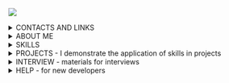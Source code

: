 ![](https://komarev.com/ghpvc/?username=yarmail)<br/>

<details>
<summary>CONTACTS AND LINKS</summary>
Telegram: @YarTsin <br>
Email: yarmail@yandex.ru <br>
Subscribe to Linkedin: https://www.linkedin.com/in/yar-tsin/ <br><br>
</details>

<details>
<summary>ABOUT ME</summary>
I am an experienced Java developer with over 3 years of professional experience in creating 
and maintaining scalable applications. I have deep knowledge in servlet development and Java 
application programming, as well as experience working with popular frameworks such as 
Spring (including Spring Boot, Spring Cloud, and Spring Security). <br>

I specialize in microservices development and am skilled in designing and integrating RESTful APIs. <br>

I confidently utilize CI/CD tools such as Jenkins and GitLab CI/CD, and have experience 
with containerization (Docker) and orchestration systems (Kubernetes). I am also proficient 
with both relational and non-relational databases, including PostgreSQL, MySQL, and MongoDB <br>

I actively use messaging tools such as RabbitMQ and Kafka, and I adhere to Agile/Scrum 
methodologies, which enable me to work effectively in teams and adapt to changes.<br>

In addition to technical skills, I value the importance of communication and collaboration 
within a team and am always ready to share knowledge and experience with colleagues. 
My goal is to create reliable and high-performance solutions that deliver 
value to users and the business.
</details>

<details>
<summary>SKILLS</summary>

**projects methods:** Agile, Scrum, Kanban <br>
**continuous integration (CI):** Jenkins, Travis CI (Codecov.io, JaCoCo)<br> 
**continuous delivery (CD):** Docker, Docker Compose <br>
**brokers:** Kafka, RabbitMQ <br>
**microservices:** Spring Cloud Discovery: Eureka Server, Eureka Client <br>
Spring Cloud Routing > Gateway, Spring Boot Actuator <br>
**Spring base:** Spring Framework, Spring Core, Spring Boot <br>
**web:** Spring WEB (Rest), Spring MVC, Lombok <br>
**security:** Spring Security <br>
**db layer:** Spring Data JPA, JPQL, JPA Named Queries, <br> 
Hibernate, HQL, jdbcTemplate, JDBC, Liquibase <br>
**db:** PostgreSQL, H2, HQLDB <br>
**front layer:** Thymeleaf, JSTL, js, Bootstrap <br>
**test:** Mockito, JUnit 5, AssertJ,  JUnit 4, Hamcrest <br>
**log:** Log4j, Slf4j <br>
**build:** Maven, Gradle <br>
**utils:** pgAdmin, Postman, curl <br>
**other:** Jsoup, Git, СheckStyle <br>
**OS:** Windows, Ubuntu, SintezM(RHEL) <br>
**Java:** 8-21 SE, EE (part), Java Core, OOP, SOLID, TDD, KISS, DRY, YAGNI <br>
</details>

<details>
<summary>PROJECTS - I demonstrate the application of skills in projects</summary>

<b> WORK WITH AGILE DEVELOPMENT METHODOLOGIES </b> <br>
<a href = "https://github.com/yarmail/agile_soft_dev">**agile_soft_dev**</a> 
 ~ work with Agile, Scrum, Kanban <br>
<b> USE OF CONTINUOUS INTEGRATION PROGRAMS </b> <br>
<a href = "https://github.com/yarmail/jenkins_start">**jenkins_start**</a> 
 ~ Используем Jenkins для автоматической сборки проекта. <br>
Добавлено описание работы с Travis CI <br>
<b> USAGE DOCKER AND DOCKER-COMPOSE </b> <br>
<a href = "https://github.com/yarmail/docker_example">**docker_example**</a> 
 ~ Подключаем Docker к Java проекту <br>
<a href = "https://github.com/yarmail/docker_compose">**docker_compose**</a> 
 ~ Используем Docker Compose для вывода страниц через nginx <br>
<b> USAGE MESSAGE BROKER </b> <br>
<a href = "https://github.com/yarmail/kafka_connect">**kafka_connect**</a> 
 ~ Используем Kafka для передачи сообщений в Spring Boot <br>
<b> SOME PROJECTS WITH MICROSERVICES </b> <br>
<a href = "https://github.com/yarmail/task_micro">**task_micro**</a> 
 ~ Из монолитного REST сервиса делаем микросервис <br>
(Java 17, Gradle 8, Spring Boot, Spring Web, Rest, Spring Data JPA, JPQL, JPA Named Queries, <br>
Spring Cloud Discovery: Eureka Server, Eureka Client. Spring Cloud Routing > Gateway) <br>
<a href = "https://github.com/yarmail/task_back">**task_back**</a>
 ~ монолитный Rest сервис, backend проекта TaskList <br>
(Java 17, Gradle 8, Spring Boot, Spring Web, Rest, Spring Data JPA, JPQL, JPA Named Queries) <br> 
<a href = "https://github.com/yarmail/microservices_start">**microservices_start**</a> 
 ~ простой наглядный проект с микросервисами <br>
с использованием некоторых технологий Spring Cloud <br>
(Java 17, Gradle 8, Spring Boot, Spring Boot Actuator <br> 
Spring Cloud Discovery: Eureka Server, Eureka Client. Spring Cloud Routing > Gateway) <br>

<b> SOME OTHER PROJECTS </b> <br>
<a href = "https://github.com/yarmail/library"> **Library** </a> 
~ Автоматизация работы библиотеки с помощью Spring <br>
(Spring Framework, Spring MVC, Validation, Thymeleaf, jdbcTemplate, PostgreSQL)<br>
<a href = "https://github.com/yarmail/dreamjob"> **DreamJob** </a> 
~ Приложение по поиску работы <br>
(Spring Boot, Thymeleaf, Bootstrap, Junit5, Assertj, Liquibase, PostgreSQL, H2) <br>
<a href = "https://github.com/yarmail/job4j_grabber"> **Grabber** </a> 
~ Parser and aggregator of vacancies from sites  <br>
(PostgreSQL, Quartz, Jsoup) <br><br>
<a href = "https://github.com/yarmail?tab=repositories"> **more projects...** </a>
</details>

<details>
<summary>INTERVIEW - materials for interviews</summary>
Здесь будем размещать материалы, которые могут пригодиться <br>
для подготовки к собеседованиям <br><br>
<a href = "https://github.com/yarmail/interview"><b>Вопросы для собеседований</b></a> 
~ собрано более 1500 вопросов <br>
<a href = "https://github.com/yarmail/alg_grok"><b>Грокаем алгоритмы</b></a> 
~ конспект книги, рекомендуется для начинающих <br>
<a href = "https://github.com/yarmail/alg_acmp"><b>1000 алгоритмических задач</b></a> 
~ с сайта acmp.ru - рекомендуется для начинающих <br>
<a href = "https://github.com/yarmail/tinkoff"><b>Tinkoff</b></a> 
~ тесты и задачи от Тинькофф <br>
<a href = "https://github.com/yarmail/yandex_tasks"><b>Yandex</b></a> 
~ задачи и тренировки от Яндекса <br><br>
</details>

<details>
<summary>HELP - for new developers</summary>
Некоторые материалы для начинающих Java разработчиков<br><br>
<a href = "https://github.com/yarmail/jenkins_start"><b>jenkins_start</b></a> 
~ Описание и начало работ с Jenkins<br>
<a href = "https://github.com/yarmail/kafka_connect"><b>kafka_start</b></a> 
~ Простой пример работы с Kafka<br>
<a href = "https://github.com/yarmail/docker_compose"><b>docker_compose</b></a> 
~ Подключение и пример работы с Docker Compose<br>
<a href = "https://github.com/yarmail/ubuntu"><b>ubuntu</b></a> 
~ Ubuntu для тех, кто только переходит с Windows<br>
<a href = "https://github.com/yarmail/microservices_start"><b>microservices_start</b></a> 
~ Простой наглядный пример создания микросервисов<br>
<a href = "https://github.com/yarmail/robot"><b>Шагающий робот</b></a> 
~ Известная задачка по многопоточности<br>
<a href = "https://github.com/yarmail/lombok"><b>Библиотека Lombok</b></a> 
~ Примеры применения аннотаций библиотеки Lombok<br>
<a href = "https://github.com/yarmail/postgresql_lessons"><b>postgresql_lessons</b></a> 
~ Отдельные темы по PostgreSQL с примерами для начинающих<br>
<a href = "https://github.com/yarmail/postgresql_pgadmin"><b>postgresql_pgadmin</b></a> 
~ Начальные приемы работы с pgAdmin<br>
<a href = "https://github.com/yarmail/long_file_path"><b>long_file_path</b></a> 
~ Простая утилита для поиска длинных путей<br>
<a href = "https://github.com/yarmail/enumclass"><b>enumclass</b></a> 
~ Изучаем класс Enum на примерах<br>
</details>
